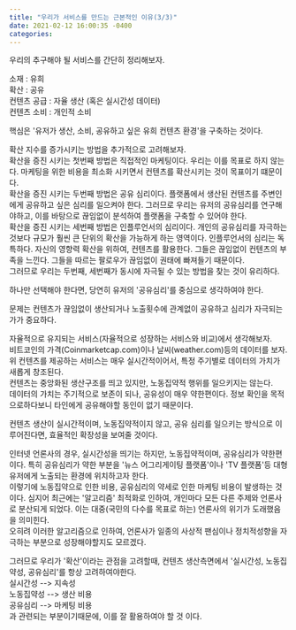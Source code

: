 ```yaml
---
title: "우리가 서비스를 만드는 근본적인 이유(3/3)"
date: 2021-02-12 16:00:35 -0400
categories:
---
```



  우리의 추구해야 될 서비스를 간단히 정리해보자.
  
  소재 : 유희  
  확산 : 공유  
  컨텐츠 공급 : 자율 생산 (혹은 실시간성 데이터)  
  컨텐츠 소비 : 개인적 소비
  
  핵심은 '유저가 생산, 소비, 공유하고 싶은 유희 컨텐츠 환경'을 구축하는 것이다.
  
  확산 지수를 증가시키는 방법을 추가적으로 고려해보자.  
  확산을 증진 시키는 첫번째 방법은 직접적인 마케팅이다. 우리는 이를 목표로 하지 않는다. 마케팅을 위한 비용을 최소화 시키면서 컨텐츠를 확산시키는 것이 목표이기 떄문이다.  
  확산을 증진 시키는 두번째 방법은 공유 심리이다. 플랫폼에서 생산된 컨텐츠를 주변인에게 공유하고 싶은 심리를 일으켜야 한다. 그러므로 우리는 유저의 공유심리를 연구해야하고, 이를 바탕으로 끊임없이 분석하여 플랫폼을 구축할 수 있어야 한다.  
  확산을 증진 시키는 세번째 방법은 인플루언서의 심리이다. 개인의 공유심리를 자극하는 것보다 규모가 훨씬 큰 단위의 확산을 가능하게 하는 영역이다. 인플루언서의 심리는 독특하다. 자신의 영향력 확산을 위하여, 컨텐츠를 활용한다. 그들은 끊임없이 컨텐츠의 부족을 느낀다. 그들을 따르는 팔로우가 끊임없이 권태에 빠져들기 때문이다.  
  그러므로 우리는 두번째, 세번째가 동시에 자극될 수 있는 방법을 찾는 것이 유리하다.
  
  하나만 선택해야 한다면, 당연히 유저의 '공유심리'를 중심으로 생각하여야 한다.
  
  문제는 컨텐츠가 끊임없이 생산되거나 노출횟수에 관계없이 공유하고 심리가 자극되는가가 중요하다.
  
  자율적으로 유지되는 서비스(자율적으로 성장하는 서비스와 비교)에서 생각해보자.  
  비트코인의 가격(Coinmarketcap.com)이나 날씨(weather.com)등의 데이터를 보자.  
  위 컨텐츠를 제공하는 서비스는 매우 실시간적이어서, 특정 주기별로 데이터의 가치가 새롭게 창조된다.  
  컨텐츠는 중앙화된 생산구조를 띄고 있지만, 노동집약적 행위를 일으키지는 않는다.  
  데이터의 가치는 주기적으로 보존이 되나, 공유성이 매우 약한편이다. 정보 확인을 목적으로하다보니 타인에게 공유해야할 동인이 없기 때문이다.  
  
  컨텐츠 생산이 실시간적이며, 노동집약적이지 않고, 공유 심리를 일으키는 방식으로 이루어진다면, 효율적인 확장성을 보여줄 것이다. 
  
  인터넷 언론사의 경우, 실시간성을 띄기는 하지만, 노동집약적이며, 공유심리가 약한편이다. 특히 공유심리가 약한 부분을 '뉴스 어그리게이팅 플랫폼'이나 'TV 플랫폼'등 대형 유저에게 노출되는 환경에 위치하고자 한다.  
  이렇기에 노동집약으로 인한 비용, 공유심리의 약세로 인한 마케팅 비용이 발생하는 것이다. 심지어 최근에는 '알고리즘' 최적화로 인하여, 개인마다 모든 다른 주제와 언론사로 분산되게 되었다. 이는 대중(국민의 다수를 목표로 하는) 언론사의 위기가 도래했음을 의미힌다.  
  오히려 이러한 알고리즘으로 인하여, 언론사가 일종의 사상적 팬심이나 정치적성향을 자극하는 부분으로 성장해야할지도 모르겠다.  
  
  그러므로 우리가 '확산'이라는 관점을 고려할때,
  컨텐츠 생산측면에서 '실시간성, 노동집약성, 공유심리'를 항상 고려하여야한다.  
  실시간성 --> 지속성  
  노동집약성 --> 생산 비용  
  공유심리 --> 마케팅 비용  
  과 관련되는 부분이기때문에, 이를 잘 활용하여야 할 것 이다.  
